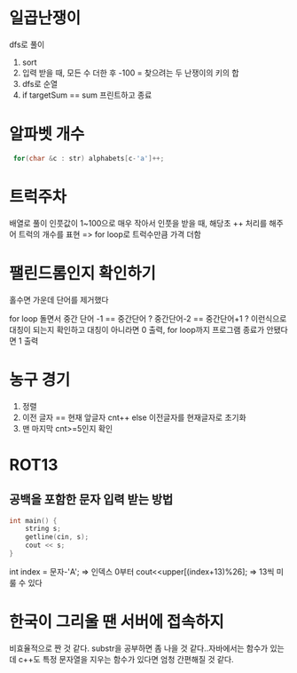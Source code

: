 # 일곱난쟁이

dfs로 풀이

1. sort
2. 입력 받을 때, 모든 수 더한 후 -100 = 찾으려는 두 난쟁이의 키의 합
3. dfs로 순열
4. if targetSum == sum 프린트하고 종료

# 알파벳 개수

```cpp
 for(char &c : str) alphabets[c-'a']++;
```

# 트럭주차

배열로 풀이
인풋값이 1~100으로 매우 작아서 인풋을 받을 때, 해당초 ++ 처리를 해주어 트럭의 개수를 표현 => for loop로 트럭수만큼 가격 더함

# 팰린드롬인지 확인하기

홀수면 가운데 단어를 제거했다

for loop 돌면서 중간 단어 -1 == 중간단어 ? 중간단어-2 == 중간단어+1 ? 이런식으로 대칭이 되는지 확인하고
대칭이 아니라면 0 출력, for loop까지 프로그램 종료가 안됐다면 1 출력

# 농구 경기

1. 정렬
2. 이전 글자 == 현재 앞글자 cnt++ else 이전글자를 현재글자로 초기화
3. 맨 마지막 cnt>=5인지 확인

# ROT13

## 공백을 포함한 문자 입력 받는 방법

```cpp
int main() {
	string s;
	getline(cin, s);
	cout << s;
}
```

int index = 문자-'A'; => 인덱스 0부터
cout<<upper[(index+13)%26]; => 13씩 미룰 수 있다

# 한국이 그리울 땐 서버에 접속하지

비효율적으로 짠 것 같다.
substr을 공부하면 좀 나을 것 같다..자바에서는 함수가 있는데 c++도 특정 문자열을 지우는 함수가 있다면 엄청 간편해질 것 같다.

